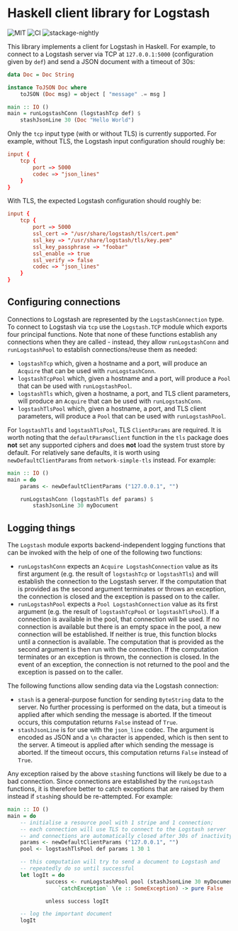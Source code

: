 # Haskell client library for Logstash

![MIT](https://img.shields.io/github/license/mbg/logstash)
![CI](https://github.com/mbg/logstash/workflows/Build/badge.svg?branch=master)
![stackage-nightly](https://github.com/mbg/logstash/workflows/stackage-nightly/badge.svg)

This library implements a client for Logstash in Haskell. For example, to connect to a Logstash server via TCP at `127.0.0.1:5000` (configuration given by `def`) and send a JSON document with a timeout of 30s:

```haskell
data Doc = Doc String

instance ToJSON Doc where
    toJSON (Doc msg) = object [ "message" .= msg ]

main :: IO ()
main = runLogstashConn (logstashTcp def) $
    stashJsonLine 30 (Doc "Hello World")
```

Only the `tcp` input type (with or without TLS) is currently supported. For example, without TLS, the Logstash input configuration should roughly be:

```conf
input {
    tcp {
        port => 5000
        codec => "json_lines"
    }
}
```

With TLS, the expected Logstash configuration should roughly be:

```conf
input {
    tcp {
        port => 5000
        ssl_cert => "/usr/share/logstash/tls/cert.pem"
        ssl_key => "/usr/share/logstash/tls/key.pem"
        ssl_key_passphrase => "foobar"
        ssl_enable => true 
        ssl_verify => false
        codec => "json_lines"
    }
}
```

## Configuring connections

Connections to Logstash are represented by the `LogstashConnection` type. To connect to Logstash via `tcp` use the `Logstash.TCP` module which exports four principal functions. Note that none of these functions establish any connections when they are called - instead, they allow `runLogstashConn` and `runLogstashPool` to establish connections/reuse them as needed:

- `logstashTcp` which, given a hostname and a port, will produce an `Acquire` that can be used with `runLogstashConn`.
- `logstashTcpPool` which, given a hostname and a port, will produce a `Pool` that can be used with `runLogstashPool`.
- `logstashTls` which, given a hostname, a port, and TLS client parameters, will produce an `Acquire` that can be used with `runLogstashConn`.
- `logstashTlsPool` which, given a hostname, a port, and TLS client parameters, will produce a `Pool` that can be used with `runLogstashPool`.

For `logstashTls` and `logstashTlsPool`, TLS `ClientParams` are required. It is worth noting that the `defaultParamsClient` function in the `tls` package does **not** set any supported ciphers and does **not** load the system trust store by default. For relatively sane defaults, it is worth using `newDefaultClientParams` from `network-simple-tls` instead. For example:

```haskell
main :: IO ()
main = do 
    params <- newDefaultClientParams ("127.0.0.1", "")

    runLogstashConn (logstashTls def params) $ 
        stashJsonLine 30 myDocument
```

## Logging things

The `Logstash` module exports backend-independent logging functions that can be invoked with the help of one of the following two functions:

- `runLogstashConn` expects an `Acquire LogstashConnection` value as its first argument (e.g. the result of `logstashTcp` or `logstashTls`) and will establish the connection to the Logstash server. If the computation that is provided as the second argument terminates or throws an exception, the connection is closed and the exception is passed on to the caller.
- `runLogstashPool` expects a `Pool LogstashConnection` value as its first argument (e.g. the result of `logstashTcpPool` or `logstashTlsPool`). If a connection is available in the pool, that connection will be used. If no connection is available but there is an empty space in the pool, a new connection will be established. If neither is true, this function blocks until a connection is available. The computation that is provided as the second argument is then run with the connection. If the computation terminates or an exception is thrown, the connection is closed. In the event of an exception, the connection is not returned to the pool and the exception is passed on to the caller.

The following functions allow sending data via the Logstash connection:

- `stash` is a general-purpose function for sending `ByteString` data to the server. No further processing is performed on the data, but a timeout is applied after which sending the message is aborted. If the timeout occurs, this computation returns `False` instead of `True`.
- `stashJsonLine` is for use with the `json_line` codec. The argument is encoded as JSON and a `\n` character is appended, which is then sent to the server. A timeout is applied after which sending the message is aborted. If the timeout occurs, this computation returns `False` instead of `True`.

Any exception raised by the above `stash`ing functions will likely be due to a bad connection. Since connections are established by the `runLogstash` functions, it is therefore better to catch exceptions that are raised by them instead if `stash`ing should be re-attempted. For example:

```haskell
main :: IO ()
main = do 
    -- initialise a resource pool with 1 stripe and 1 connection;
    -- each connection will use TLS to connect to the Logstash server
    -- and connections are automatically closed after 30s of inactivity
    params <- newDefaultClientParams ("127.0.0.1", "")
    pool <- logstashTlsPool def params 1 30 1

    -- this computation will try to send a document to Logstash and 
    -- repeatedly do so until successful
    let logIt = do 
            success <- runLogstashPool pool (stashJsonLine 30 myDocument)
                `catchException` \(e :: SomeException) -> pure False 

            unless success logIt

    -- log the important document
    logIt
```
